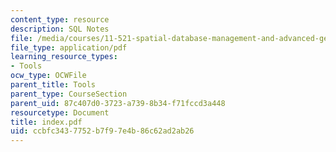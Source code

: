 ```yaml
---
content_type: resource
description: SQL Notes
file: /media/courses/11-521-spatial-database-management-and-advanced-geographic-information-systems-spring-2003/ccbfc3437752b7f97e4b86c62ad2ab26_index.pdf
file_type: application/pdf
learning_resource_types:
- Tools
ocw_type: OCWFile
parent_title: Tools
parent_type: CourseSection
parent_uid: 87c407d0-3723-a739-8b34-f71fccd3a448
resourcetype: Document
title: index.pdf
uid: ccbfc343-7752-b7f9-7e4b-86c62ad2ab26
---
```

